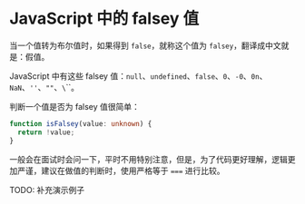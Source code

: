 # JavaScript 中的 falsey 值

当一个值转为布尔值时，如果得到 `false`，就称这个值为 `falsey`，翻译成中文就是：假值。

JavaScript 中有这些 falsey 值：`null`、`undefined`、`false`、`0`、`-0`、`0n`、`NaN`、`''`、`""`、`\`\``。

判断一个值是否为 falsey 值很简单：

```ts
function isFalsey(value: unknown) {
  return !value;
}
```

一般会在面试时会问一下，平时不用特别注意，但是，为了代码更好理解，逻辑更加严谨，建议在做值的判断时，使用严格等于 `===` 进行比较。

TODO: 补充演示例子
